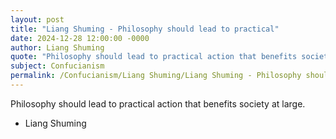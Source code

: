 ```yaml
---
layout: post
title: "Liang Shuming - Philosophy should lead to practical"
date: 2024-12-28 12:00:00 -0000
author: Liang Shuming
quote: "Philosophy should lead to practical action that benefits society at large."
subject: Confucianism
permalink: /Confucianism/Liang Shuming/Liang Shuming - Philosophy should lead to practical
---
```


Philosophy should lead to practical action that benefits society at large.

- Liang Shuming
